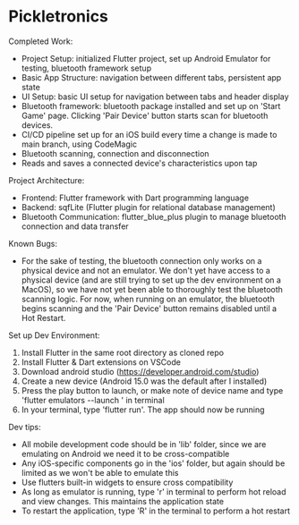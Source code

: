# Pickletronics
Completed Work:
- Project Setup: initialized Flutter project, set up Android Emulator for testing, bluetooth framework setup
- Basic App Structure: navigation between different tabs, persistent app state
- UI Setup: basic UI setup for navigation between tabs and header display
- Bluetooth framework: bluetooth package installed and set up on 'Start Game' page. Clicking 'Pair Device' button starts scan for bluetooth devices.
- CI/CD pipeline set up for an iOS build every time a change is made to main branch, using CodeMagic
- Bluetooth scanning, connection and disconnection
- Reads and saves a connected device's characteristics upon tap
  
Project Architecture:
- Frontend: Flutter framework with Dart programming language
- Backend: sqfLite (Flutter plugin for relational database management)
- Bluetooth Communication: flutter_blue_plus plugin to manage bluetooth connection and data transfer

Known Bugs:
- For the sake of testing, the bluetooth connection only works on a physical device and not an emulator. We don't yet have access to a physical device (and are still trying to set up the dev environment on a MacOS), so we have not yet been able to thoroughly test the bluetooth scanning logic. For now, when running on an emulator, the bluetooth begins scanning and the 'Pair Device' button remains disabled until a Hot Restart.

Set up Dev Environment:
1. Install Flutter in the same root directory as cloned repo
2. Install Flutter & Dart extensions on VSCode
3. Download android studio (https://developer.android.com/studio)
4. Create a new device (Android 15.0 was the default after I installed)
5. Press the play button to launch, or make note of device name and type 'flutter emulators --launch <device name>' in terminal
6. In your terminal, type 'flutter run'. The app should now be running

Dev tips:
- All mobile development code should be in 'lib' folder, since we are emulating on Android we need it to be cross-compatible
- Any iOS-specific components go in the 'ios' folder, but again should be limited as we won't be able to emulate this
- Use flutters built-in widgets to ensure cross compatibility
- As long as emulator is running, type 'r' in terminal to perform hot reload and view changes. This maintains the application state
- To restart the application, type 'R' in the terminal to perform a hot restart

